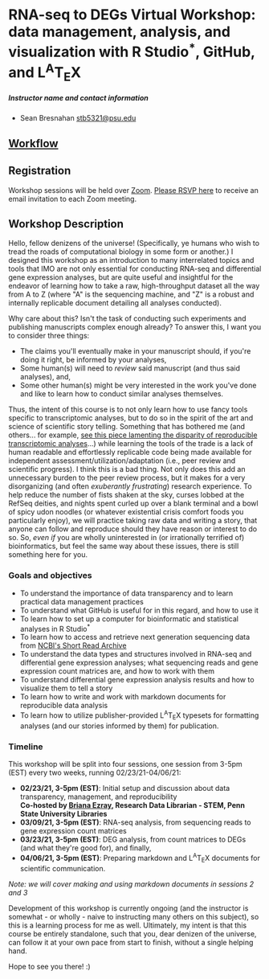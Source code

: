 # RNA-seq to DEGs Virtual Workshop: data management, analysis, and visualization with R Studio<sup>*</sup>, GitHub, and L<sup>A</sup>T<sub>E</sub>X
##### Instructor name and contact information
- Sean Bresnahan [stb5321@psu.edu](stb5321@psu.edu)

## [Workflow](https://sbresnahan.github.io/RNAseq-to-DEGs/)

## Registration
Workshop sessions will be held over [Zoom](https://zoom.psu.edu). [Please RSVP here](https://www.eventcreate.com/e/rnaseqtodegs) to receive an email invitation to each Zoom meeting.

## Workshop Description
Hello, fellow denizens of the universe! (Specifically, ye humans who wish to tread the roads of computational biology in some form or another.) I designed this workshop as an introduction to many interrelated topics and tools that IMO are not only essential for conducting RNA-seq and differential gene expression analyses, but are quite useful and insightful for the endeavor of learning how to take a raw, high-throughput dataset all the way from A to Z (where "A" is the sequencing machine, and "Z" is a robust and internally replicable document detailing all analyses conducted).  

Why care about this? Isn't the task of conducting such experiments and publishing manuscripts complex enough already? To answer this, I want you to consider three things:  
* The claims you'll eventually make in your manuscript should, if you're doing it right, be informed by your analyses,
* Some human(s) will need to *review* said manuscript (and thus said analyses), and,
* Some other human(s) might be very interested in the work you've done and like to learn how to conduct similar analyses themselves.  

Thus, the intent of this course is to not only learn how to use fancy tools specific to transcriptomic analyses, but to do so in the spirit of the art and science of scientific story telling. Something that has bothered me (and others... for example, [see this piece lamenting the disparity of reproducible transcriptomic analyses](https://www.nap.edu/read/25303/chapter/6)...) while learning the tools of the trade is a lack of human readable and effortlessly replicable code being made available for independent assessment/utilization/adaptation (i.e., peer review and scientific progress). I think this is a bad thing. Not only does this add an unnecessary burden to the peer review process, but it makes for a very disorganizing (and often *exuberantly frustrating*) research experience. To help reduce the number of fists shaken at the sky, curses lobbed at the RefSeq deities, and nights spent curled up over a blank terminal and a bowl of spicy udon noodles (or whatever existential crisis comfort foods you particularly enjoy), we will practice taking raw data and writing a story, that anyone can follow and reproduce should they have reason or interest to do so. So, *even if* you are wholly uninterested in (or irrationally terrified of) bioinformatics, but feel the same way about these issues, there is still something here for you.

### Goals and objectives
* To understand the importance of data transparency and to learn practical data management practices
* To understand what GitHub is useful for in this regard, and how to use it
* To learn how to set up a computer for bioinformatic and statistical analyses in R Studio<sup>*</sup>
* To learn how to access and retrieve next generation sequencing data from [NCBI's Short Read Archive](https://www.ncbi.nlm.nih.gov/sra)
* To understand the data types and structures involved in RNA-seq and differential gene expression analyses; what sequencing reads and gene expression count matrices are, and how to work with them
* To understand differential gene expression analysis results and how to visualize them to tell a story
* To learn how to write and work with markdown documents for reproducible data analysis
* To learn how to utilize publisher-provided L<sup>A</sup>T<sub>E</sub>X typesets for formatting analyses (and our stories informed by them) for publication.

### Timeline
This workshop will be split into four sessions, one session from 3-5pm (EST) every two weeks, running 02/23/21-04/06/21:
* **02/23/21, 3-5pm (EST)**: Initial setup and discussion about data transparency, management, and reproducibility  
   **Co-hosted by [Briana Ezray](https://twitter.com/bezray2?lang=en), Research Data Librarian - STEM, Penn State University Libraries**
* **03/09/21, 3-5pm (EST)**: RNA-seq analysis, from sequencing reads to gene expression count matrices
* **03/23/21, 3-5pm (EST)**: DEG analysis, from count matrices to DEGs (and what they're good for), and finally,
* **04/06/21, 3-5pm (EST)**: Preparing markdown and L<sup>A</sup>T<sub>E</sub>X documents for scientific communication.  

*Note: we will cover making and using markdown documents in sessions 2 and 3*    
  
Development of this workshop is currently ongoing (and the instructor is somewhat - or wholly - naive to instructing many others on this subject), so this is a learning process for me as well. Ultimately, my intent is that this course be entirely standalone, such that you, dear denizen of the universe, can follow it at your own pace from start to finish, without a single helping hand.  
  
Hope to see you there! :)
